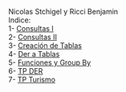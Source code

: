 Nicolas Stchigel y Ricci Benjamin \
Indice: \
  1- [Consultas I](/CONSULTAS1) \
  2- [Consultas II](/CONSULTAS2) \
  3- [Creación de Tablas](/CREACIONDETABLAS) \
  4- [Der a Tablas](/DER%20A%20TABLAS) \
  5- [Funciones y Group By](/FUNCIONESYGROUPBY) \
  6- [TP DER](P%20DER) \
  7- [TP Turismo](PTURISMO) 
